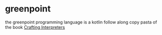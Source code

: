 # greenpoint

the greenpoint programming language is a kotlin follow along copy pasta of the book [Crafting Interpreters](https://craftinginterpreters.com)
